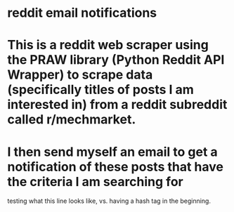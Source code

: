 # reddit email notifications

# This is a reddit web scraper using the PRAW library (Python Reddit API Wrapper) to scrape data (specifically titles of posts I am interested in) from a reddit subreddit called r/mechmarket. 
# 
# I then send myself an email to get a notification of these posts that have the criteria I am searching for
 
testing what this line looks like, vs. having a hash tag in the beginning.
